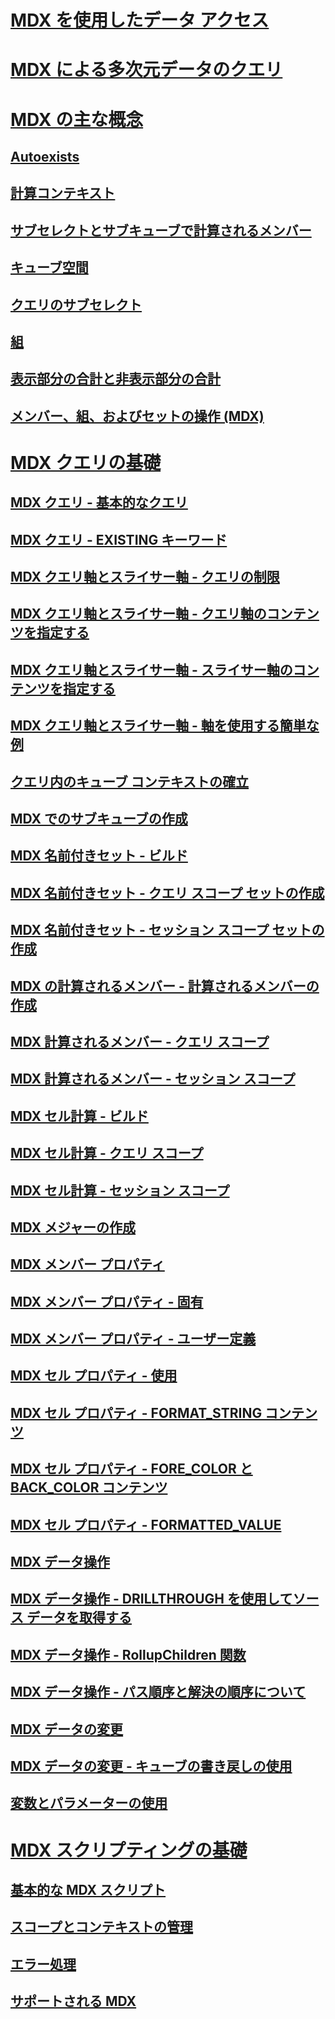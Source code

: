 # [MDX を使用したデータ アクセス](multidimensional-model-data-access-analysis-services-multidimensional-data.md)  
# [MDX による多次元データのクエリ](querying-multidimensional-data-with-mdx.md)  
# [MDX の主な概念](key-concepts-in-mdx-analysis-services.md)  
## [Autoexists](autoexists.md)  
## [計算コンテキスト](calculation-context.md)  
## [サブセレクトとサブキューブで計算されるメンバー](calculated-members-in-subselects-and-subcubes.md)  
## [キューブ空間](cube-space.md)  
## [クエリのサブセレクト](subselects-in-queries.md)  
## [組](tuples.md)  
## [表示部分の合計と非表示部分の合計](visual-totals-and-non-visual-totals.md)  
## [メンバー、組、およびセットの操作 (MDX)](working-with-members-tuples-and-sets-mdx.md)  
# [MDX クエリの基礎](mdx-query-fundamentals-analysis-services.md)  
## [MDX クエリ - 基本的なクエリ](mdx-query-the-basic-query.md)  
## [MDX クエリ - EXISTING キーワード](mdx-query-existing-keyword.md)  
## [MDX クエリ軸とスライサー軸 - クエリの制限](mdx-query-and-slicer-axes-restricting-the-query.md)  
## [MDX クエリ軸とスライサー軸 - クエリ軸のコンテンツを指定する](mdx-query-and-slicer-axes-specify-the-contents-of-a-query-axis.md)  
## [MDX クエリ軸とスライサー軸 - スライサー軸のコンテンツを指定する](mdx-query-and-slicer-axes-specify-the-contents-of-a-slicer-axis.md)  
## [MDX クエリ軸とスライサー軸 - 軸を使用する簡単な例](mdx-query-and-slicer-axes-using-axes-in-a-simple-example.md)  
## [クエリ内のキューブ コンテキストの確立](establishing-cube-context-in-a-query-mdx.md)  
## [MDX でのサブキューブの作成](building-subcubes-in-mdx-mdx.md)  
## [MDX 名前付きセット - ビルド](mdx-named-sets-building-named-sets.md)  
## [MDX 名前付きセット - クエリ スコープ セットの作成](mdx-named-sets-creating-query-scoped-named-sets.md)  
## [MDX 名前付きセット - セッション スコープ セットの作成](mdx-named-sets-creating-session-scoped-named-sets.md)  
## [MDX の計算されるメンバー - 計算されるメンバーの作成](mdx-calculated-members-building-calculated-members.md)  
## [MDX 計算されるメンバー - クエリ スコープ](mdx-calculated-members-query-scoped-calculated-members.md)  
## [MDX 計算されるメンバー - セッション スコープ](mdx-calculated-members-session-scoped-calculated-members.md)  
## [MDX セル計算 - ビルド](mdx-cell-calculations-build-cell-calculations.md)  
## [MDX セル計算 - クエリ スコープ](mdx-cell-calculations-query-scoped-cell-calculations.md)  
## [MDX セル計算 - セッション スコープ](mdx-cell-calculations-session-scoped-calculated-cells.md)  
## [MDX メジャーの作成](mdx-building-measures.md)  
## [MDX メンバー プロパティ](mdx-member-properties.md)  
## [MDX メンバー プロパティ - 固有](mdx-member-properties-intrinsic-member-properties.md)  
## [MDX メンバー プロパティ - ユーザー定義](mdx-member-properties-user-defined-member-properties.md)  
## [MDX セル プロパティ - 使用](mdx-cell-properties-using-cell-properties.md)  
## [MDX セル プロパティ - FORMAT_STRING コンテンツ](mdx-cell-properties-format-string-contents.md)  
## [MDX セル プロパティ - FORE_COLOR と BACK_COLOR コンテンツ](mdx-cell-properties-fore-color-and-back-color-contents.md)  
## [MDX セル プロパティ - FORMATTED_VALUE](mdx-cell-properties-formatted-value-property.md)  
## [MDX データ操作](mdx-data-manipulation-manipulating-data.md)  
## [MDX データ操作 - DRILLTHROUGH を使用してソース データを取得する](mdx-data-manipulation-retrieve-source-data-using-drillthrough.md)  
## [MDX データ操作 - RollupChildren 関数](mdx-data-manipulation-rollupchildren-function.md)  
## [MDX データ操作 - パス順序と解決の順序について](mdx-data-manipulation-understanding-pass-order-and-solve-order.md)  
## [MDX データの変更](mdx-data-modification-modifying-data.md)  
## [MDX データの変更 - キューブの書き戻しの使用](mdx-data-modification-using-cube-writebacks.md)  
## [変数とパラメーターの使用](using-variables-and-parameters-mdx.md)  
# [MDX スクリプティングの基礎](mdx-scripting-fundamentals-analysis-services.md)  
## [基本的な MDX スクリプト](the-basic-mdx-script-mdx.md)  
## [スコープとコンテキストの管理](managing-scope-and-context-mdx.md)  
## [エラー処理](error-handling-mdx.md)  
## [サポートされる MDX](supported-mdx-mdx.md)  
